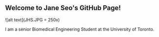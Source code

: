 ## Welcome to Jane Seo's GitHub Page!

![alt text](JHS.JPG = 250x)

I am a senior Biomedical Engineering Student at the University of Toronto.

